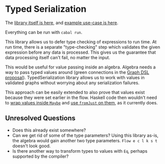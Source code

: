 # Typed Serialization

The [library itself is here](src/TypedSerialization.hs), and [example use-case is here](app/Main.hs).

Everything can be run with `cabal run`.

This library allows us to defer type checking of expressions to run time. At run time, there is a separate "type-checking" step which validates the given expression before any data is processed. This gives us the guarantee that data processing itself can't fail, no matter the input.

This would be useful for value passing inside an algebra. Algebra needs a way to pass typed values around (green connections in the [Graph DSL proposal](https://scriveab.atlassian.net/wiki/spaces/EN/pages/3088646145/8+-+Graph+DSL)). TypedSerialization library allows us to work with values in validated graphs without worrying about any serialization failures.

This approach can be easily extended to also prove that values exist because they were set earlier in the flow. Haskell code then wouldn't need to [wrap values inside `Maybe`](https://github.com/scrive/kontrakcja/blob/master/backend/flow/src/Flow/Controller/Algebra.hs#L113-L118) and [use `fromJust` on them](https://github.com/scrive/kontrakcja/blob/master/backend/flow/src/Flow/Controller/Algebra.hs#L108-L109), as it currently does.

## Unresolved Questions

* Does this already exist somewhere?
* Can we get rid of some of the type parameters? Using this library as-is, the algebra would gain another two type parameters. `Flow e c l k s t` doesn't look good.
* Is there another way to transform types to values with `Eq`, perhaps supported by the compiler?
